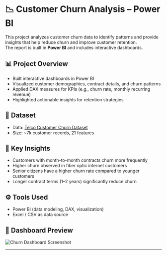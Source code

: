 # 📉 Customer Churn Analysis – Power BI

This project analyzes customer churn data to identify patterns and provide insights that help reduce churn and improve customer retention.  
The report is built in **Power BI** and includes interactive dashboards.

## 📊 Project Overview
- Built interactive dashboards in Power BI
- Visualized customer demographics, contract details, and churn patterns
- Applied DAX measures for KPIs (e.g., churn rate, monthly recurring revenue)
- Highlighted actionable insights for retention strategies

## 📂 Dataset
- Data: [Telco Customer Churn Dataset](https://www.kaggle.com/blastchar/telco-customer-churn)  
- Size: ~7k customer records, 21 features

## 🔑 Key Insights
- Customers with month-to-month contracts churn more frequently
- Higher churn observed in fiber optic internet customers
- Senior citizens have a higher churn rate compared to younger customers
- Longer contract terms (1–2 years) significantly reduce churn

## ⚙️ Tools Used
- Power BI (data modeling, DAX, visualization)
- Excel / CSV as data source

## 📸 Dashboard Preview
![Churn Dashboard Screenshot](screenshot.png)

---
